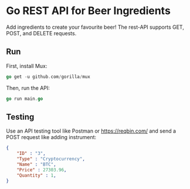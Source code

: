 # Go REST API for Beer Ingredients
Add ingredients to create your favourite beer! The rest-API supports GET, POST, and DELETE requests.

## Run

First, install Mux:
```go
go get -u github.com/gorilla/mux
```

Then, run the API:
```go
go run main.go
```

## Testing

Use an API testing tool like Postman or https://reqbin.com/ and send a POST request like adding instrument:

```json
{
	"ID" : "3",
	"Type" : "Cryptocurrency",
	"Name" : "BTC",
	"Price" : 27303.96,
	"Quantity" : 1,
}
```